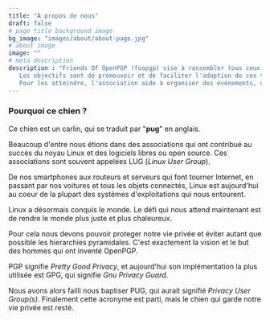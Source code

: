 ```yaml
---
title: "À propos de nous"
draft: false
# page title background image
bg_image: "images/about/about-page.jpg"
# about image
image: ""
# meta description
description : "Friends Of OpenPGP (foopgp) vise à rassembler tous ceux qui utilisent ou développent des solutions basées sur le standard OpenPGP.
   Les objectifs sont de promouvoir et de faciliter l'adoption de ces technologies et de soutenir leur croissance.
   Pour les atteindre, l'association aide à organiser des événements, des ateliers et des formations. Elle peut également héberger et promouvoir le développement collaboratif de projets logiciels liés à OpenPGP."
---
```


### Pourquoi ce chien ?

Ce chien est un carlin, qui se traduit par "**pug**" en anglais.

Beaucoup d'entre nous étions dans des associations qui ont contribué au succès du noyau Linux et des logiciels libres ou open source. Ces associations sont souvent appelées LUG (*Linux User Group*).

De nos smartphones aux routeurs et serveurs qui font tourner Internet, en passant par nos voitures et tous les objets connectés, Linux est aujourd'hui au coeur de la plupart des systèmes d'exploitations qui nous entourent.

Linux a désormais conquis le monde. Le défi qui nous attend maintenant est de rendre le monde plus juste et plus chaleureux.

Pour cela nous devons pouvoir proteger notre vie privée et éviter autant que possible les hierarchies pyramidales. C'est exactement la vision et le but des hommes qui ont inventé OpenPGP.

PGP signifie *Pretty Good Privacy*, et aujourd'hui son implémentation la plus utilisée est GPG, qui signifie *Gnu Privacy Guard*.

Nous avons alors failli nous baptiser PUG, qui aurait signifié *Privacy User Group(s)*. Finalement cette acronyme est parti, mais le chien qui garde notre vie privée est resté. 
